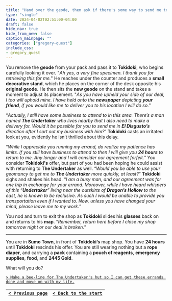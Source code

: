 ```yaml
---
title: "Hand over the geode, then ask if there's some way to send me to El Disgusto after returning to The Undertaker with the reagents."
type: "single"
date: 2024-04-02T02:51:00-04:00
draft: false
hide_nav: true
hide_from_new: false
caption_mainpage: ""
categories: ["gregory-quest"]
include_css:
- gregory_quest
---
```


You remove the **geode** from your pack and pass it to **Tokidoki**, who begins carefully looking it over. "*Ah yes, a very fine specimen. I thank you for retrieving this for me.*" He reaches under the counter and produces a **small decorative stand**, which he places on the corner of the desk opposite his **original geode**. He then sits the **new geode** on the stand and takes a moment to adjust its placement. "*As you have upheld your side of our deal, I too will uphold mine. I have held onto the **newspaper** depicting **your friend**, if you would like me to deliver you to his location I will do so.*"

“*Actually, I still have some business to attend to in this area. There’s a man named **The Undertaker** who lives nearby that I also need to make a delivery for. Would it be possible for you to send me in **El Disgusto’s** direction after I sort out my business with him?*” **Tokidoki** casts an irritated look at you, evidently he isn’t thrilled about this delay.

“*While I appreciate you running my errand, do realize my patience has limits. If you still have business to attend to then I will give you **24 hours** to return to me. Any longer and I will consider our agreement forfeit.*” You consider **Tokidoki's** offer, but part of you had been hoping he could assist with returning to **The Undertaker** as well. “*Would you be able to use your geomancy to get me to **The Undertaker** more quickly, at least?*” **Tokidoki** sighs and shakes his head. “*I am a busy man, and our agreement was for one trip in exchange for your errand. Moreover, while I have heard whispers of this “**Undertaker**” living near the outskirts of **Dragon’s Hollow** to the east, he is known to be reclusive. As such I would be unable to provide you transportation even if I wanted to. Now, unless you have changed your mind, please leave me to my work.*”

You nod and turn to exit the shop as **Tokidoki** slides his **glasses** back on and returns to his **map**. “*Remember, return here before I close my shop tomorrow night or our deal is broken.*”

----

You are in **Sumo Town**, in front of **Tokidoki’s** map shop. You have **24 hours** until **Tokidoki** rescinds his offer. You are still wearing nothing but a **rope diaper**, and carrying a **pack** containing a **pouch of reagents**, **emergency supplies**, **food**, and **2445 Gold**.

What will you do?

[``> Make a bee-line for The Undertaker's hut so I can get these errands done and move on with my life.``](../90)

|[``< Previous page``](../88)|[``< Back to the start``](../)|
|---|---|